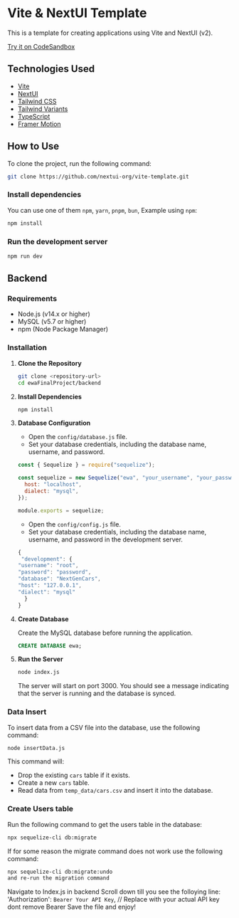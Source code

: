 # Vite & NextUI Template

This is a template for creating applications using Vite and NextUI (v2).

[Try it on CodeSandbox](https://githubbox.com/nextui-org/vite-template)

## Technologies Used

- [Vite](https://vitejs.dev/guide/)
- [NextUI](https://nextui.org)
- [Tailwind CSS](https://tailwindcss.com)
- [Tailwind Variants](https://tailwind-variants.org)
- [TypeScript](https://www.typescriptlang.org)
- [Framer Motion](https://www.framer.com/motion)

## How to Use

To clone the project, run the following command:

```bash
git clone https://github.com/nextui-org/vite-template.git
```

### Install dependencies

You can use one of them `npm`, `yarn`, `pnpm`, `bun`, Example using `npm`:

```bash
npm install
```

### Run the development server

```bash
npm run dev
```

## Backend

### Requirements

- Node.js (v14.x or higher)
- MySQL (v5.7 or higher)
- npm (Node Package Manager)

### Installation

1. **Clone the Repository**

   ```bash
   git clone <repository-url>
   cd ewaFinalProject/backend
   ```

2. **Install Dependencies**

   ```bash
   npm install
   ```

3. **Database Configuration**

   - Open the `config/database.js` file.
   - Set your database credentials, including the database name, username, and password.

   ```javascript
   const { Sequelize } = require("sequelize");

   const sequelize = new Sequelize("ewa", "your_username", "your_password", {
     host: "localhost",
     dialect: "mysql",
   });

   module.exports = sequelize;
   ```

   - Open the `config/config.js` file.
   - Set your database credentials, including the database name, username, and password in the development server.

   ```javascript
   {
    "development": {
   "username": "root",
   "password": "password",
   "database": "NextGenCars",
   "host": "127.0.0.1",
   "dialect": "mysql"
     }
   }
   ```

4. **Create Database**

   Create the MySQL database before running the application.

   ```sql
   CREATE DATABASE ewa;
   ```

5. **Run the Server**

   ```bash
   node index.js
   ```

   The server will start on port 3000. You should see a message indicating that the server is running and the database is synced.

### Data Insert

To insert data from a CSV file into the database, use the following command:

```bash
node insertData.js
```

This command will:

- Drop the existing `cars` table if it exists.
- Create a new `cars` table.
- Read data from `temp_data/cars.csv` and insert it into the database.

### Create Users table

Run the following command to get the users table in the database:

```bash
npx sequelize-cli db:migrate
```

If for some reason the migrate command does not work use the following command:

```bash
npx sequelize-cli db:migrate:undo
and re-run the migration command
```

Navigate to Index.js in backend
Scroll down till you see the folloying line:
'Authorization': `Bearer Your API Key`, // Replace with your actual API key dont remove Bearer
Save the file and enjoy!
